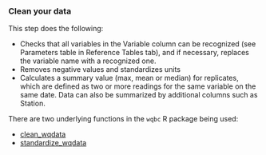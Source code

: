 ### Clean your data

This step does the following:  

* Checks that all variables in the Variable column can be recognized (see Parameters table in Reference Tables tab), and if necessary, replaces the variable name with a recognized one.
* Removes negative values and standardizes units
* Calculates a summary value (max, mean or median) for replicates, which are defined as two or more readings for the same variable on the same date. Data can also be summarized by additional columns such as Station.

There are two underlying functions in the `wqbc` R package being used: 
* [clean_wqdata](http://bcgov.github.io/wqbc/reference/clean_wqdata.html)
* [standardize_wqdata](http://bcgov.github.io/wqbc/reference/standardize_wqdata.html)

